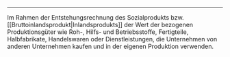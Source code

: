 ***

Im Rahmen der Entstehungsrechnung des Sozialprodukts bzw. [[Bruttoinlandsprodukt|Inlandsprodukts]] der Wert der bezogenen Produktionsgüter wie Roh-, Hilfs- und Betriebsstoffe, Fertigteile, Halbfabrikate, Handelswaren oder Dienstleistungen, die Unternehmen von anderen Unternehmen kaufen und in der eigenen Produktion verwenden.